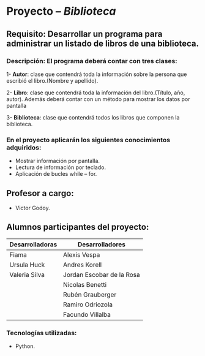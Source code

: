 # Proyecto – *Biblioteca*
## Requisito: Desarrollar un programa para administrar un listado de libros de una biblioteca.
### Descripción: El programa deberá contar con tres clases:

1- **Autor**: clase que contendrá toda la información sobre la persona que escribió el libro.(Nombre y apellido).

2- **Libro**: clase que contendrá toda la información del libro.(Título, año, autor).
              Además deberá contar con un método para mostrar los datos por pantalla
              
3- **Biblioteca**: clase que contendrá todos los libros que componen la biblioteca.

### En el proyecto aplicarán los siguientes conocimientos adquiridos:
-	Mostrar información por pantalla.
-	Lectura de información por teclado.
-	Aplicación de bucles while – for.

## Profesor a cargo:
- Victor Godoy.
## Alumnos participantes del proyecto:
| Desarrolladoras | Desarrolladores |
| --------- | --------- |
| Fiama | Alexis Vespa |
| Ursula Huck | Andres Korell |
| Valeria Silva | Jordan Escobar de la Rosa|
|        | Nicolas Benetti |
|  | Rubén Grauberger |
|  | Ramiro Odriozola|
|  | Facundo Villalba |

### Tecnologías utilizadas:
- Python.

  
